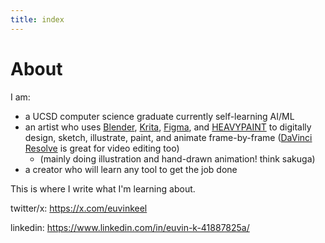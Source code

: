 ```yaml
---
title: index
---
```

# About
I am:
* a UCSD computer science graduate currently self-learning AI/ML
* an artist who uses [Blender](https://www.blender.org), [Krita](https://krita.org/en/), [Figma](https://www.figma.com), and [HEAVYPAINT](https://heavypaint.com) to digitally design, sketch, illustrate, paint, and animate frame-by-frame ([DaVinci Resolve](https://www.blackmagicdesign.com/products/davinciresolve/) is great for video editing too)
	* (mainly doing illustration and hand-drawn animation! think sakuga)
* a creator who will learn any tool to get the job done

This is where I write what I'm learning about.


twitter/x: https://x.com/euvinkeel

linkedin: https://www.linkedin.com/in/euvin-k-41887825a/
